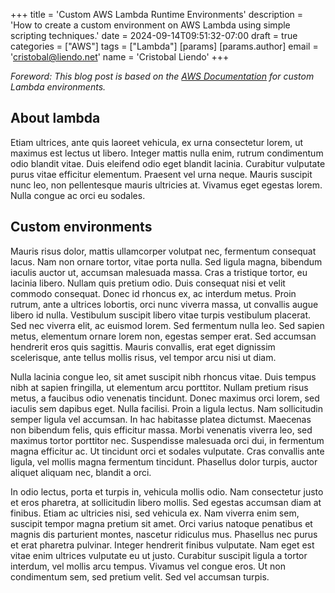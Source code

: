 +++
title = 'Custom AWS Lambda Runtime Environments'
description = 'How to create a custom environment on AWS Lambda using simple scripting techniques.'
date = 2024-09-14T09:51:32-07:00
draft = true
categories = ["AWS"]
tags = ["Lambda"]
[params]
    [params.author]
        email = 'cristobal@liendo.net'
        name = 'Cristobal Liendo'
+++

_Foreword: This blog post is based on the [AWS Documentation](https://docs.aws.amazon.com/lambda/latest/dg/runtimes-walkthrough.html) for custom Lambda environments._


## About lambda
Etiam ultrices, ante quis laoreet vehicula, ex urna consectetur lorem, ut maximus est lectus ut libero. Integer mattis nulla enim, rutrum condimentum odio blandit vitae. Duis eleifend odio eget blandit lacinia. Curabitur vulputate purus vitae efficitur elementum. Praesent vel urna neque. Mauris suscipit nunc leo, non pellentesque mauris ultricies at. Vivamus eget egestas lorem. Nulla congue ac orci eu sodales. 

## Custom environments
Mauris risus dolor, mattis ullamcorper volutpat nec, fermentum consequat lacus. Nam non ornare tortor, vitae porta nulla. Sed ligula magna, bibendum iaculis auctor ut, accumsan malesuada massa. Cras a tristique tortor, eu lacinia libero. Nullam quis pretium odio. Duis consequat nisi et velit commodo consequat. Donec id rhoncus ex, ac interdum metus. Proin rutrum, ante a ultrices lobortis, orci nunc viverra massa, ut convallis augue libero id nulla. Vestibulum suscipit libero vitae turpis vestibulum placerat. Sed nec viverra elit, ac euismod lorem. Sed fermentum nulla leo. Sed sapien metus, elementum ornare lorem non, egestas semper erat. Sed accumsan hendrerit eros quis sagittis. Mauris convallis, erat eget dignissim scelerisque, ante tellus mollis risus, vel tempor arcu nisi ut diam.

Nulla lacinia congue leo, sit amet suscipit nibh rhoncus vitae. Duis tempus nibh at sapien fringilla, ut elementum arcu porttitor. Nullam pretium risus metus, a faucibus odio venenatis tincidunt. Donec maximus orci lorem, sed iaculis sem dapibus eget. Nulla facilisi. Proin a ligula lectus. Nam sollicitudin semper ligula vel accumsan. In hac habitasse platea dictumst. Maecenas non bibendum felis, quis efficitur massa. Morbi venenatis viverra leo, sed maximus tortor porttitor nec. Suspendisse malesuada orci dui, in fermentum magna efficitur ac. Ut tincidunt orci et sodales vulputate. Cras convallis ante ligula, vel mollis magna fermentum tincidunt. Phasellus dolor turpis, auctor aliquet aliquam nec, blandit a orci.

In odio lectus, porta et turpis in, vehicula mollis odio. Nam consectetur justo et eros pharetra, at sollicitudin libero mollis. Sed egestas accumsan diam at finibus. Etiam ac ultricies nisi, sed vehicula ex. Nam viverra enim sem, suscipit tempor magna pretium sit amet. Orci varius natoque penatibus et magnis dis parturient montes, nascetur ridiculus mus. Phasellus nec purus et erat pharetra pulvinar. Integer hendrerit finibus vulputate. Nam eget est vitae enim ultrices vulputate eu ut justo. Curabitur suscipit ligula a tortor interdum, vel mollis arcu tempus. Vivamus vel congue eros. Ut non condimentum sem, sed pretium velit. Sed vel accumsan turpis.
